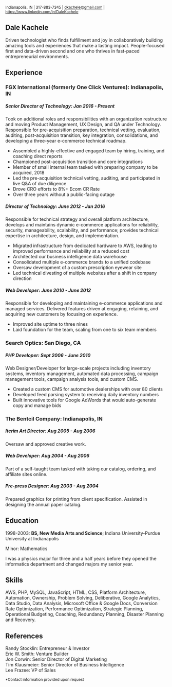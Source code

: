 <sup>Indianapolis, IN | 317-883-7345 | dkachele@gmail.com | https://www.linkedin.com/in/DaleKachele</sup>

## Dale Kachele

Driven technologist who finds fulfillment and joy in collaboratively building amazing tools and experiences that make a lasting impact. People-focused first and data-driven second and one who thrives in fast-paced entrepreneurial environments.  

## Experience

### FGX International (formerly One Click Ventures): Indianapolis, IN

##### Senior Director of Technology: Jan 2016 - Present

Took on additional roles and responsibilities with an organization restructure and moving Product Management, UX Design, and QA under Technology. Responsible for pre-acquisition preparation, technical vetting, evaluation, auditing, post-acquisition transition, key integration, consolidations, and developing a three-year e-commerce technical roadmap.
- Assembled a highly-effective and engaged team by hiring, training, and coaching direct reports
- Championed post-acquisition transition and core integrations
- Member of small internal team tasked with preparing company to be acquired, 2018
- Led the pre-acquisition technical vetting, auditing, and participated in live Q&A of due diligence
- Drove CRO efforts to 8%+ Ecom CR Rate
- Over three years without a public-facing outage

##### Director of Technology: June 2012 - Jan 2016

Responsible for technical strategy and overall platform architecture, develops and maintains dynamic e-commerce applications for reliability, security, manageability, scalability, and performance; provides technical expertise in architecture, design, and implementation.
- Migrated infrastructure from dedicated hardware to AWS, leading to improved performance and reliability at a reduced cost
- Architected our business intelligence data warehouse
- Consolidated multiple e-commerce brands to a unified codebase
- Oversaw development of a custom prescription eyewear site
- Led technical divesting of multiple websites after a shift in company direction

##### Web Developer: June 2010 - June 2012

Responsible for developing and maintaining e-commerce applications and managed services. Delivered features driven at engaging, retaining, and acquiring new customers by focusing on experience.
- Improved site uptime to three nines
- Laid foundation for the team, scaling from one to six team members

### Search Optics: San Diego, CA

##### PHP Developer: Sept 2006 - June 2010

Web Designer/Developer for large-scale projects including inventory systems, inventory management, automated data processing, campaign management tools, campaign analysis tools, and custom CMS.
- Created a custom CMS for automotive dealerships with over 80 clients
- Developed feed parsing system to receiving daily inventory numbers
- Built innovative tools for Google AdWords that would auto-generate copy and manage bids

### The Bentcil Company: Indianapolis, IN

##### Iterim Art Director: Aug 2005 - Aug 2006

Oversaw and approved creative work.

##### Web Developer: Aug 2004 - Aug 2006

Part of a self-taught team tasked with taking our catalog, ordering, and affiliate sites online.

##### Pre-press Designer: Aug 2003 - Aug 2004

Prepared graphics for printing from client specification. Assisted in designing the annual paper catalog.

## Education

1998-2003: **BS, New Media Arts and Science**; Indiana University-Purdue University at Indianapolis  

Minor: Mathematics  

I was a physics major for three and a half years before they opened the informatics department and changed majors my senior year.  

## Skills

AWS, PHP, MySQL, JavaScript, HTML, CSS, Platform Architecture, Automation, Ownership, Problem Solving, Deliberative, Google Analytics, Data Studio, Data Analysis, Microsoft Office & Google Docs, Conversion Rate Optimization, Performance Optimization, Strategic Planning, Operational Budgeting, Coaching, Redundancy Planning, Disaster Planning and Recovery.


## References
Randy Stocklin: Entrepreneur & Investor  
Eric W. Smith: Venture Builder  
Jon Corwin: Senior Director of Digital Marketing  
Tim Klausmeier: Senior Director of Business Intelligence  
Lee Frazee: VP of Sales  

<sup>*Contact information provided upon request</sup>
